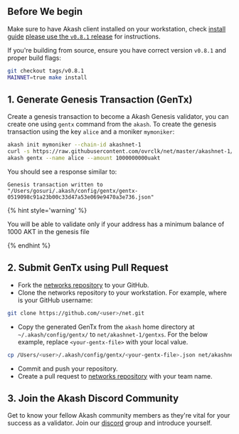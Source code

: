 ## Before We begin

Make sure to have Akash client installed on your workstation, check [install guide](/guides/install.md) [please use the `v0.8.1` release](https://github.com/ovrclk/akash/releases/tag/v0.8.1) for instructions.

If you're building from source, ensure you have correct version `v0.8.1` and proper build flags:

```sh
git checkout tags/v0.8.1
MAINNET=true make install
```

## 1. Generate Genesis Transaction (GenTx)

Create a genesis transaction to become a Akash Genesis validator, you can create one using `gentx` command from the `akash`. To create the genesis transaction using the key `alice` and a moniker `mymoniker`:

```sh
akash init mymoniker --chain-id akashnet-1
curl -s https://raw.githubusercontent.com/ovrclk/net/master/akashnet-1/genesis.json > ~/.akash/config/genesis.json
akash gentx --name alice --amount 1000000000uakt
```

You should see a response similar to:

```
Genesis transaction written to "/Users/gosuri/.akash/config/gentx/gentx-0519098c91a23b00c33d47a53e069e9470a3e736.json"
```

{% hint style='warning' %}

You will be able to validate only if your address has a minimum balance of 1000 AKT in the genesis file

{% endhint %}

## 2. Submit GenTx using Pull Request

  * Fork the [networks repository](https://github.com/ovrclk/net) to your GitHub.
  * Clone the networks repository to your workstation. For example, where <user> is your GitHub username:
  ```sh
  git clone https://github.com/<user>/net.git
  ```
  * Copy the generated GenTx from the `akash` home directory at `~/.akash/config/gentx/` to `net/akashnet-1/gentxs`. For the below example, replace `<your-gentx-file>` with your local value.
  ```sh
  cp /Users/<user>/.akash/config/gentx/<your-gentx-file>.json net/akashnet-1/gentxs/$MONIKER.json
  ```
  * Commit and push your repository.
  * Create a pull request to [networks repository](https://github.com/ovrclk/net) with your team name.

## 3. Join the Akash Discord Community

Get to know your fellow Akash community members as they're vital for your success as a validator. Join our [discord](http://discord.akash.network) group and introduce yourself. 
